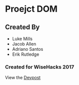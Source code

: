 # Proejct DOM

## Created By
* Luke Mills
* Jacob Allen
* Adriano Santos
* Erik Rutledge

### Created for WiseHacks 2017
View the [Devpost](https://devpost.com/software/dom-ti5b7m)
